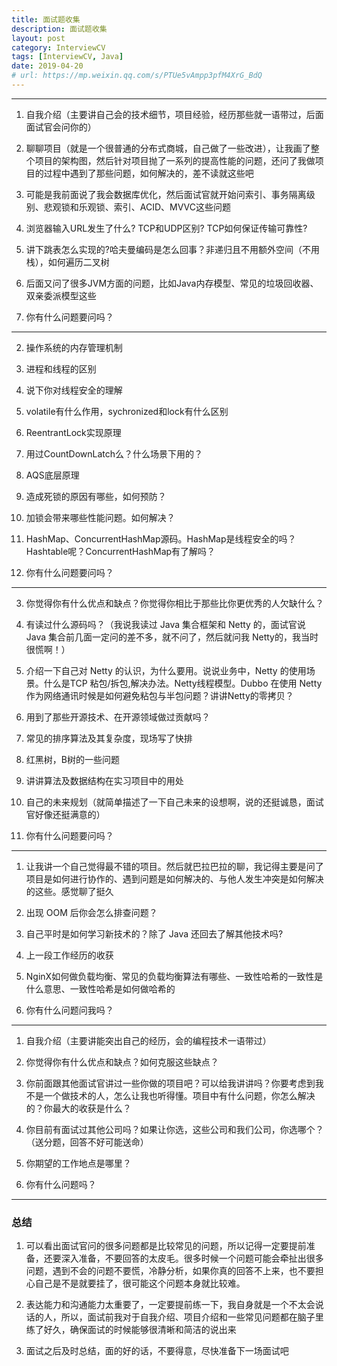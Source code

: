```yaml
---
title: 面试题收集
description: 面试题收集
layout: post
category: InterviewCV
tags: [InterviewCV, Java]
date: 2019-04-20
# url: https://mp.weixin.qq.com/s/PTUe5vAmpp3pfM4XrG_BdQ
---
```


-----

1. 自我介绍（主要讲自己会的技术细节，项目经验，经历那些就一语带过，后面面试官会问你的）
    
2. 聊聊项目（就是一个很普通的分布式商城，自己做了一些改进），让我画了整个项目的架构图，然后针对项目抛了一系列的提高性能的问题，还问了我做项目的过程中遇到了那些问题，如何解决的，差不读就这些吧
    
3. 可能是我前面说了我会数据库优化，然后面试官就开始问索引、事务隔离级别、悲观锁和乐观锁、索引、ACID、MVVC这些问题
    
4. 浏览器输入URL发生了什么? TCP和UDP区别? TCP如何保证传输可靠性?
    
5. 讲下跳表怎么实现的?哈夫曼编码是怎么回事？非递归且不用额外空间（不用栈），如何遍历二叉树
    
6. 后面又问了很多JVM方面的问题，比如Java内存模型、常见的垃圾回收器、双亲委派模型这些
    
7. 你有什么问题要问吗？

-----

2. 操作系统的内存管理机制
    
3. 进程和线程的区别
    
4. 说下你对线程安全的理解
    
5. volatile有什么作用，sychronized和lock有什么区别
    
6. ReentrantLock实现原理
    
7. 用过CountDownLatch么？什么场景下用的？
    
8. AQS底层原理
    
9. 造成死锁的原因有哪些，如何预防？
    
10. 加锁会带来哪些性能问题。如何解决？
    
11. HashMap、ConcurrentHashMap源码。HashMap是线程安全的吗？Hashtable呢？ConcurrentHashMap有了解吗？
    
13. 你有什么问题要问吗？
    
-----
    
3. 你觉得你有什么优点和缺点？你觉得你相比于那些比你更优秀的人欠缺什么？
    
4. 有读过什么源码吗？（我说我读过 Java 集合框架和 Netty 的，面试官说 Java 集合前几面一定问的差不多，就不问了，然后就问我 Netty的，我当时很慌啊！）
    
5. 介绍一下自己对 Netty 的认识，为什么要用。说说业务中，Netty 的使用场景。什么是TCP 粘包/拆包,解决办法。Netty线程模型。Dubbo 在使用 Netty 作为网络通讯时候是如何避免粘包与半包问题？讲讲Netty的零拷贝？
    
6. 用到了那些开源技术、在开源领域做过贡献吗？
    
7. 常见的排序算法及其复杂度，现场写了快排
    
8. 红黑树，B树的一些问题
    
9. 讲讲算法及数据结构在实习项目中的用处
    
10. 自己的未来规划（就简单描述了一下自己未来的设想啊，说的还挺诚恳，面试官好像还挺满意的）
    
11. 你有什么问题要问吗？
    
-----

1. 让我讲一个自己觉得最不错的项目。然后就巴拉巴拉的聊，我记得主要是问了项目是如何进行协作的、遇到问题是如何解决的、与他人发生冲突是如何解决的这些。感觉聊了挺久
    
2. 出现 OOM 后你会怎么排查问题？
    
3. 自己平时是如何学习新技术的？除了 Java 还回去了解其他技术吗?
    
4. 上一段工作经历的收获
    
5. NginX如何做负载均衡、常见的负载均衡算法有哪些、一致性哈希的一致性是什么意思、一致性哈希是如何做哈希的
    
6. 你有什么问题问我吗？
    
-----

1. 自我介绍（主要讲能突出自己的经历，会的编程技术一语带过）
    
2. 你觉得你有什么优点和缺点？如何克服这些缺点？
    
4. 你前面跟其他面试官讲过一些你做的项目吧？可以给我讲讲吗？你要考虑到我不是一个做技术的人，怎么让我也听得懂。项目中有什么问题，你怎么解决的？你最大的收获是什么？
    
5. 你目前有面试过其他公司吗？如果让你选，这些公司和我们公司，你选哪个？（送分题，回答不好可能送命）
    
6. 你期望的工作地点是哪里？
    
7. 你有什么问题吗？

-----

### 总结

1. 可以看出面试官问的很多问题都是比较常见的问题，所以记得一定要提前准备，还要深入准备，不要回答的太皮毛。很多时候一个问题可能会牵扯出很多问题，遇到不会的问题不要慌，冷静分析，如果你真的回答不上来，也不要担心自己是不是就要挂了，很可能这个问题本身就比较难。
    
2. 表达能力和沟通能力太重要了，一定要提前练一下，我自身就是一个不太会说话的人，所以，面试前我对于自我介绍、项目介绍和一些常见问题都在脑子里练了好久，确保面试的时候能够很清晰和简洁的说出来
    
4. 面试之后及时总结，面的好的话，不要得意，尽快准备下一场面试吧